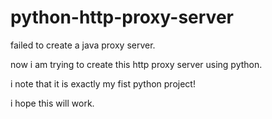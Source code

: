# python-http-proxy-server

failed to create a java proxy server.

now i am trying to create this http proxy server using python.

i note that it is exactly my fist python project!

i hope this will work. 